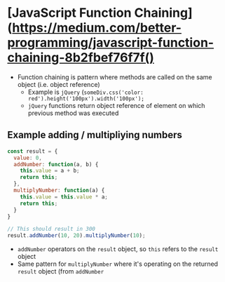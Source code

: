 # [JavaScript Function Chaining](https://medium.com/better-programming/javascript-function-chaining-8b2fbef76f7f()

* Function chaining is pattern where methods are called on the same object (i.e. object reference)
  * Example is `jQuery` (`someDiv.css('color: red').height('100px').width('100px');`
  * `jQuery` functions return object reference of element on which previous method was executed

## Example adding / multipliying numbers

```javascript
const result = {
  value: 0,
  addNumber: function(a, b) {
    this.value = a + b;
    return this;
  },
  multiplyNumber: function(a) {
    this.value = this.value * a;
    return this;
  }
}

// This should result in 300
result.addNumber(10, 20).multiplyNumber(10);
```

* `addNumber` operators on the `result` object, so `this` refers to the `result` object
* Same pattern for `multiplyNumber` where it's operating on the returned `result` object (from `addNumber`
